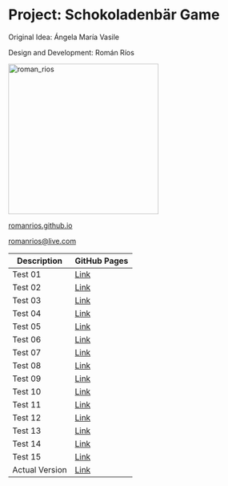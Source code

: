 # Project: Schokoladenbär Game

Original Idea: Ángela María Vasile

Design and Development: Román Ríos



<img src="https://github.com/user-attachments/assets/0a25d806-b8ac-47e3-95ec-8b67d3df2ffa" alt="roman_rios" width="300">


[romanrios.github.io](https://romanrios.github.io)

romanrios@live.com

| Description    | GitHub Pages                                          |
| -------------- | ------------------------------------------------------|
| Test 01        | [Link](https://romanrios.github.io/schokoladenbar/01) |
| Test 02        | [Link](https://romanrios.github.io/schokoladenbar/02) |
| Test 03        | [Link](https://romanrios.github.io/schokoladenbar/03) |
| Test 04        | [Link](https://romanrios.github.io/schokoladenbar/04) |
| Test 05        | [Link](https://romanrios.github.io/schokoladenbar/05) |
| Test 06        | [Link](https://romanrios.github.io/schokoladenbar/06) |
| Test 07        | [Link](https://romanrios.github.io/schokoladenbar/07) |
| Test 08        | [Link](https://romanrios.github.io/schokoladenbar/08) |
| Test 09        | [Link](https://romanrios.github.io/schokoladenbar/09) |
| Test 10        | [Link](https://romanrios.github.io/schokoladenbar/10) |
| Test 11        | [Link](https://romanrios.github.io/schokoladenbar/11) |
| Test 12        | [Link](https://romanrios.github.io/schokoladenbar/12) |
| Test 13        | [Link](https://romanrios.github.io/schokoladenbar/13) |
| Test 14        | [Link](https://romanrios.github.io/schokoladenbar/14) |
| Test 15        | [Link](https://romanrios.github.io/schokoladenbar/15) |
| Actual Version | [Link](https://romanrios.github.io/schokoladenbar/15) |
